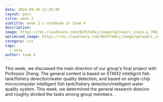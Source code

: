 ```yaml
---
date: 2024-09-30 12:26:40
layout: post
title: week 2
subtitle: week 2's notebook of team 4
description: 
image: https://res.cloudinary.com/dm7h7e8xj/image/upload/c_scale,w_760/v1506079212/jekflix-capa_vfhuzh.png
optimized_image: https://res.cloudinary.com/dm7h7e8xj/image/upload/c_scale,w_380/v1506079212/jekflix-capa_vfhuzh.png
category: css
tags:
  - note
author: team 4
---
```

This week, we discussed the main direction of our group's final project with Professor Zheng. The general content is based on STM32 intelligrnt fish tank/fishery derection/water quality detection, and based on single-chip microcomputer intelligent fish tank/fishery detection/intelligent water quality system.  This week, we determined the general research direcion and roughly divided the tasks among group members.
.











